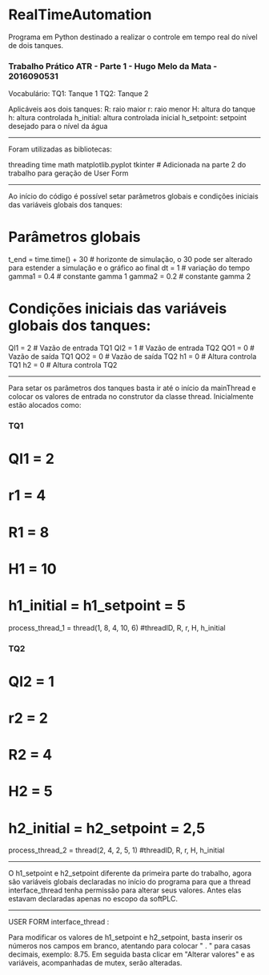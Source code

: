 # RealTimeAutomation

Programa em Python destinado a realizar o controle em tempo real do nível de dois tanques.

### Trabalho Prático ATR - Parte 1 - Hugo Melo da Mata - 2016090531 ###

Vocabulário:
TQ1: Tanque 1
TQ2: Tanque 2

Aplicáveis aos dois tanques:
R: raio maior
r: raio menor
H: altura do tanque
h: altura controlada
h_initial: altura controlada inicial
h_setpoint: setpoint desejado para o nível da água

------------------------------------------------------------------------------------------------------------------

Foram utilizadas as bibliotecas:

threading
time
math
matplotlib.pyplot
tkinter # Adicionada na parte 2 do trabalho para geração de User Form

------------------------------------------------------------------------------------------------------------------

Ao início do código é possível setar parâmetros globais e condições iniciais das variáveis globais dos tanques:

# Parâmetros globais
t_end = time.time() + 30 # horizonte de simulação, o 30 pode ser alterado para estender a simulação e o gráfico ao final
dt = 1 # variação do tempo
gamma1 = 0.4 # constante gamma 1
gamma2 = 0.2 # constante gamma 2

# Condições iniciais das variáveis globais dos tanques:

QI1 = 2 # Vazão de entrada TQ1
QI2 = 1 # Vazão de entrada TQ2
QO1 = 0 # Vazão de saída TQ1
QO2 = 0 # Vazão de saída TQ2
h1 = 0 # Altura controla TQ1
h2 = 0 # Altura controla TQ2

------------------------------------------------------------------------------------------------------------------

Para setar os parâmetros dos tanques basta ir até o início da mainThread e colocar os valores de entrada no
construtor da classe thread. Inicialmente estão alocados como:

### TQ1 ###
# QI1 = 2
# r1 = 4
# R1 = 8
# H1 = 10
# h1_initial = h1_setpoint = 5

process_thread_1 = thread(1, 8, 4, 10, 6) #threadID, R, r, H, h_initial

### TQ2 ###
# QI2 = 1
# r2 = 2
# R2 = 4
# H2 = 5
# h2_initial = h2_setpoint = 2,5

process_thread_2 = thread(2, 4, 2, 5, 1) #threadID, R, r, H, h_initial

------------------------------------------------------------------------------------------------------------------

O h1_setpoint e h2_setpoint diferente da primeira parte do trabalho, agora são variáveis globais declaradas no 
início do programa para que a thread interface_thread tenha permissão para alterar seus valores. Antes elas
estavam declaradas apenas no escopo da softPLC.

------------------------------------------------------------------------------------------------------------------

USER FORM interface_thread :

Para modificar os valores de h1_setpoint e h2_setpoint, basta inserir os números nos campos em branco, 
atentando para colocar " . " para casas decimais, exemplo: 8.75. Em seguida basta clicar em "Alterar valores"
e as variáveis, acompanhadas de mutex, serão alteradas.
